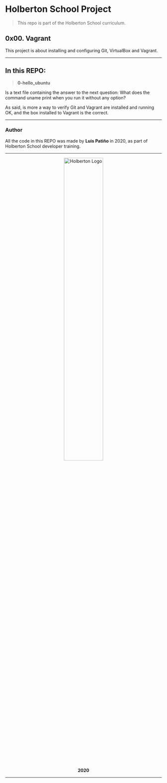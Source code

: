 # Holberton School Project

>This repo is part of the Holberton School curriculum.

## 0x00. Vagrant

This project is about installing and configuring Git, VirtualBox and Vagrant.

---

## In this REPO:

>**0-hello_ubuntu**

Is a text file containing the answer to the next question: What does the command uname print when you run it without any option?

As said, is more a way to verify Git and Vagrant are installed and running OK, and the box installed to Vagrant is the correct.

---

### Author

All the code in this REPO was made by **Luis Patiño** in 2020, as part of Holberton School developer training.

---

<div>
<div align="center">
<img display="block" alt="Holberton Logo" width="50%" src="https://www.holbertonschool.com/holberton-logo.png">
</div>
<p align="center"><b>2020</b></p>
</div>

---
